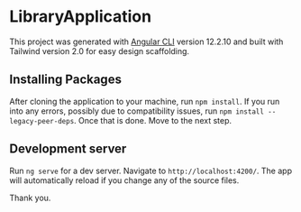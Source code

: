 # LibraryApplication

This project was generated with [Angular CLI](https://github.com/angular/angular-cli) version 12.2.10 and built with Tailwind version 2.0 for easy design scaffolding.

## Installing Packages

After cloning the application to your machine, run `npm install`. If you run into any errors, possibly due to compatibility issues, run `npm install --legacy-peer-deps`. Once that is done. Move to the next step.

## Development server

Run `ng serve` for a dev server. Navigate to `http://localhost:4200/`. The app will automatically reload if you change any of the source files.

Thank you.


